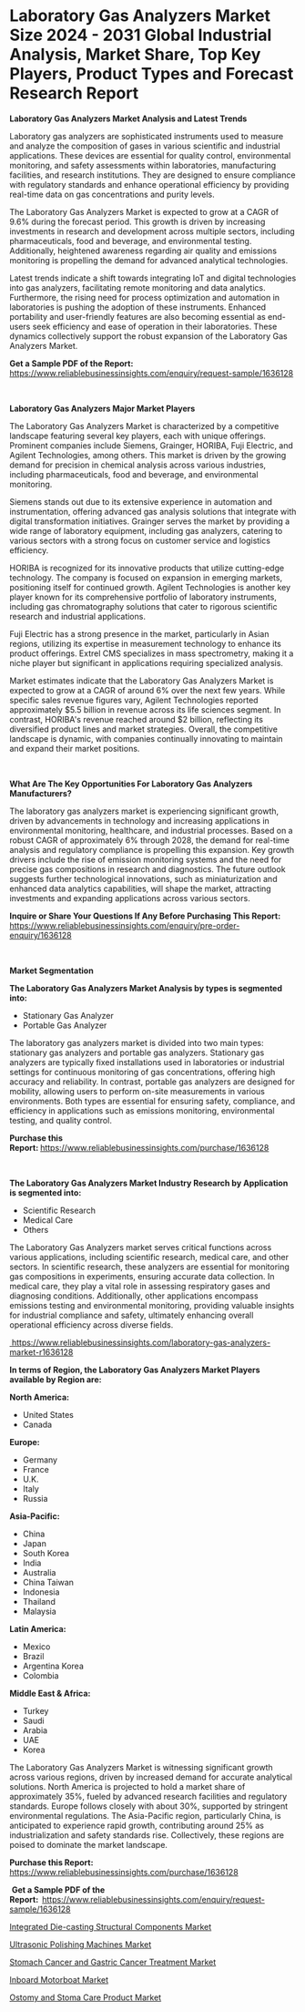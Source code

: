 <p><h1>Laboratory Gas Analyzers Market Size 2024 - 2031 Global Industrial Analysis, Market Share, Top Key Players, Product Types and Forecast Research Report</h1></p><p><strong>Laboratory Gas Analyzers Market Analysis and Latest Trends</strong></p>
<p><p>Laboratory gas analyzers are sophisticated instruments used to measure and analyze the composition of gases in various scientific and industrial applications. These devices are essential for quality control, environmental monitoring, and safety assessments within laboratories, manufacturing facilities, and research institutions. They are designed to ensure compliance with regulatory standards and enhance operational efficiency by providing real-time data on gas concentrations and purity levels.</p><p>The Laboratory Gas Analyzers Market is expected to grow at a CAGR of 9.6% during the forecast period. This growth is driven by increasing investments in research and development across multiple sectors, including pharmaceuticals, food and beverage, and environmental testing. Additionally, heightened awareness regarding air quality and emissions monitoring is propelling the demand for advanced analytical technologies. </p><p>Latest trends indicate a shift towards integrating IoT and digital technologies into gas analyzers, facilitating remote monitoring and data analytics. Furthermore, the rising need for process optimization and automation in laboratories is pushing the adoption of these instruments. Enhanced portability and user-friendly features are also becoming essential as end-users seek efficiency and ease of operation in their laboratories. These dynamics collectively support the robust expansion of the Laboratory Gas Analyzers Market.</p></p>
<p><strong>Get a Sample PDF of the Report:&nbsp;</strong> <a href="https://www.reliablebusinessinsights.com/enquiry/request-sample/1636128?utm_campaign=1873&utm_medium=2&utm_source=Github&utm_content=ia&utm_term=07122024&utm_id=laboratory-gas-analyzers">https://www.reliablebusinessinsights.com/enquiry/request-sample/1636128</a></p>
<p>&nbsp;</p>
<p><strong>Laboratory Gas Analyzers Major Market Players</strong></p>
<p><p>The Laboratory Gas Analyzers Market is characterized by a competitive landscape featuring several key players, each with unique offerings. Prominent companies include Siemens, Grainger, HORIBA, Fuji Electric, and Agilent Technologies, among others. This market is driven by the growing demand for precision in chemical analysis across various industries, including pharmaceuticals, food and beverage, and environmental monitoring.</p><p>Siemens stands out due to its extensive experience in automation and instrumentation, offering advanced gas analysis solutions that integrate with digital transformation initiatives. Grainger serves the market by providing a wide range of laboratory equipment, including gas analyzers, catering to various sectors with a strong focus on customer service and logistics efficiency.</p><p>HORIBA is recognized for its innovative products that utilize cutting-edge technology. The company is focused on expansion in emerging markets, positioning itself for continued growth. Agilent Technologies is another key player known for its comprehensive portfolio of laboratory instruments, including gas chromatography solutions that cater to rigorous scientific research and industrial applications.</p><p>Fuji Electric has a strong presence in the market, particularly in Asian regions, utilizing its expertise in measurement technology to enhance its product offerings. Extrel CMS specializes in mass spectrometry, making it a niche player but significant in applications requiring specialized analysis.</p><p>Market estimates indicate that the Laboratory Gas Analyzers Market is expected to grow at a CAGR of around 6% over the next few years. While specific sales revenue figures vary, Agilent Technologies reported approximately $5.5 billion in revenue across its life sciences segment. In contrast, HORIBA's revenue reached around $2 billion, reflecting its diversified product lines and market strategies. Overall, the competitive landscape is dynamic, with companies continually innovating to maintain and expand their market positions.</p></p>
<p>&nbsp;</p>
<p><strong>What Are The Key Opportunities For Laboratory Gas Analyzers Manufacturers?</strong></p>
<p><p>The laboratory gas analyzers market is experiencing significant growth, driven by advancements in technology and increasing applications in environmental monitoring, healthcare, and industrial processes. Based on a robust CAGR of approximately 6% through 2028, the demand for real-time analysis and regulatory compliance is propelling this expansion. Key growth drivers include the rise of emission monitoring systems and the need for precise gas compositions in research and diagnostics. The future outlook suggests further technological innovations, such as miniaturization and enhanced data analytics capabilities, will shape the market, attracting investments and expanding applications across various sectors.</p></p>
<p><strong>Inquire or Share Your Questions If Any Before Purchasing This Report:</strong> <a href="https://www.reliablebusinessinsights.com/enquiry/pre-order-enquiry/1636128?utm_campaign=1873&utm_medium=2&utm_source=Github&utm_content=ia&utm_term=07122024&utm_id=laboratory-gas-analyzers">https://www.reliablebusinessinsights.com/enquiry/pre-order-enquiry/1636128</a></p>
<p>&nbsp;</p>
<p><strong>Market Segmentation</strong></p>
<p><strong>The Laboratory Gas Analyzers Market Analysis by types is segmented into:</strong></p>
<p><ul><li>Stationary Gas Analyzer</li><li>Portable Gas Analyzer</li></ul></p>
<p><p>The laboratory gas analyzers market is divided into two main types: stationary gas analyzers and portable gas analyzers. Stationary gas analyzers are typically fixed installations used in laboratories or industrial settings for continuous monitoring of gas concentrations, offering high accuracy and reliability. In contrast, portable gas analyzers are designed for mobility, allowing users to perform on-site measurements in various environments. Both types are essential for ensuring safety, compliance, and efficiency in applications such as emissions monitoring, environmental testing, and quality control.</p></p>
<p><strong>Purchase this Report:&nbsp;</strong><a href="https://www.reliablebusinessinsights.com/purchase/1636128?utm_campaign=1873&utm_medium=2&utm_source=Github&utm_content=ia&utm_term=07122024&utm_id=laboratory-gas-analyzers">https://www.reliablebusinessinsights.com/purchase/1636128</a></p>
<p>&nbsp;</p>
<p><strong>The Laboratory Gas Analyzers Market Industry Research by Application is segmented into:</strong></p>
<p><ul><li>Scientific Research</li><li>Medical Care</li><li>Others</li></ul></p>
<p><p>The Laboratory Gas Analyzers market serves critical functions across various applications, including scientific research, medical care, and other sectors. In scientific research, these analyzers are essential for monitoring gas compositions in experiments, ensuring accurate data collection. In medical care, they play a vital role in assessing respiratory gases and diagnosing conditions. Additionally, other applications encompass emissions testing and environmental monitoring, providing valuable insights for industrial compliance and safety, ultimately enhancing overall operational efficiency across diverse fields.</p></p>
<p><a href="https://www.reliablebusinessinsights.com/laboratory-gas-analyzers-market-r1636128?utm_campaign=1873&utm_medium=2&utm_source=Github&utm_content=ia&utm_term=07122024&utm_id=laboratory-gas-analyzers">&nbsp;https://www.reliablebusinessinsights.com/laboratory-gas-analyzers-market-r1636128</a></p>
<p><strong>In terms of Region, the Laboratory Gas Analyzers Market Players available by Region are:</strong></p>
<p>
    <p> <strong> North America: </strong>
        <ul>
            <li>United States</li>
            <li>Canada</li>
        </ul>
        </p> 
    <p> <strong> Europe: </strong>
        <ul>
            <li>Germany</li>
            <li>France</li>
            <li>U.K.</li>
            <li>Italy</li>
            <li>Russia</li>
        </ul>
        </p> 
    <p> <strong> Asia-Pacific: </strong>
        <ul>
            <li>China</li>
            <li>Japan</li>
            <li>South Korea</li>
            <li>India</li>
            <li>Australia</li>
            <li>China Taiwan</li>
            <li>Indonesia</li>
            <li>Thailand</li>
            <li>Malaysia</li>
        </ul>
        </p> 
    <p> <strong> Latin America: </strong>
        <ul>
            <li>Mexico</li>
            <li>Brazil</li>
            <li>Argentina Korea</li>
            <li>Colombia</li>
        </ul>
        </p> 
    <p> <strong> Middle East & Africa: </strong>
        <ul>
            <li>Turkey</li>
            <li>Saudi</li>
            <li>Arabia</li>
            <li>UAE</li>
            <li>Korea</li>
        </ul>
    </p>
    </p>
<p><p>The Laboratory Gas Analyzers Market is witnessing significant growth across various regions, driven by increased demand for accurate analytical solutions. North America is projected to hold a market share of approximately 35%, fueled by advanced research facilities and regulatory standards. Europe follows closely with about 30%, supported by stringent environmental regulations. The Asia-Pacific region, particularly China, is anticipated to experience rapid growth, contributing around 25% as industrialization and safety standards rise. Collectively, these regions are poised to dominate the market landscape.</p></p>
<p><strong>Purchase this Report: </strong><a href="https://www.reliablebusinessinsights.com/purchase/1636128?utm_campaign=1873&utm_medium=2&utm_source=Github&utm_content=ia&utm_term=07122024&utm_id=laboratory-gas-analyzers">https://www.reliablebusinessinsights.com/purchase/1636128</a></p>
<p>&nbsp;<strong>Get a Sample PDF of the Report:&nbsp;&nbsp;</strong><a href="https://www.reliablebusinessinsights.com/enquiry/request-sample/1636128?utm_campaign=1873&utm_medium=2&utm_source=Github&utm_content=ia&utm_term=07122024&utm_id=laboratory-gas-analyzers">https://www.reliablebusinessinsights.com/enquiry/request-sample/1636128</a></p>
<p><strong></strong></p>
<p><p><a href="https://issuu.com/reportprime-2/docs/integrated-die-casting-structural-components-marke?utm_campaign=1873&utm_medium=2&utm_source=Github&utm_content=ia&utm_term=07122024&utm_id=laboratory-gas-analyzers">Integrated Die-casting Structural Components Market</a></p><p><a href="https://github.com/JubayerMia832/Market-Research-Report-List-1/blob/main/ultrasonic-polishing-machines-market.md?utm_campaign=1873&utm_medium=2&utm_source=Github&utm_content=ia&utm_term=07122024&utm_id=laboratory-gas-analyzers">Ultrasonic Polishing Machines Market</a></p><p><a href="https://www.linkedin.com/pulse/the-sympatico-insight-9odme?utm_campaign=1873&utm_medium=2&utm_source=Github&utm_content=ia&utm_term=07122024&utm_id=laboratory-gas-analyzers">Stomach Cancer and Gastric Cancer Treatment Market</a></p><p><a href="https://issuu.com/reportprime-2/docs/inboard-motorboat-market-size-2030.pptx?utm_campaign=1873&utm_medium=2&utm_source=Github&utm_content=ia&utm_term=07122024&utm_id=laboratory-gas-analyzers">Inboard Motorboat Market</a></p><p><a href="https://www.linkedin.com/pulse/current-size-growth-projection-ostomy-stoma-care-product-g0abe?utm_campaign=1873&utm_medium=2&utm_source=Github&utm_content=ia&utm_term=07122024&utm_id=laboratory-gas-analyzers">Ostomy and Stoma Care Product Market</a></p></p>